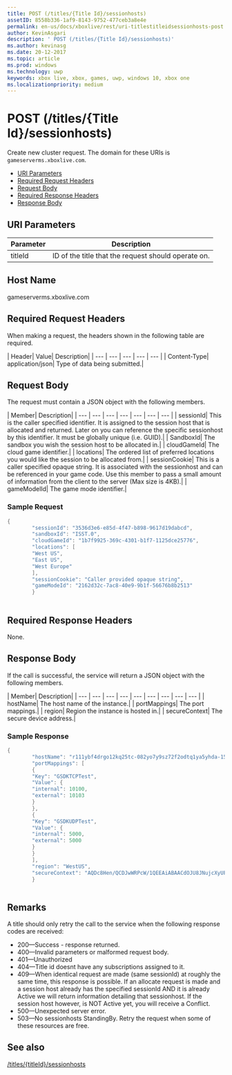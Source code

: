 ```yaml
---
title: POST (/titles/{Title Id}/sessionhosts)
assetID: 8558b336-1af9-8143-9752-477ceb3a8e4e
permalink: en-us/docs/xboxlive/rest/uri-titlestitleidsessionhosts-post.html
author: KevinAsgari
description: ' POST (/titles/{Title Id}/sessionhosts)'
ms.author: kevinasg
ms.date: 20-12-2017
ms.topic: article
ms.prod: windows
ms.technology: uwp
keywords: xbox live, xbox, games, uwp, windows 10, xbox one
ms.localizationpriority: medium
---
```



# POST (/titles/{Title Id}/sessionhosts)
Create new cluster request. 
The domain for these URIs is `gameserverms.xboxlive.com`.
 
  * [URI Parameters](#ID4EX)
  * [Required Request Headers](#ID4EGB)
  * [Request Body](#ID4E5B)
  * [Required Response Headers](#ID4ELD)
  * [Response Body](#ID4ESD)
 
<a id="ID4EX"></a>

 
## URI Parameters
 
| Parameter| Description| 
| --- | --- | 
| titleId| ID of the title that the request should operate on.| 
  
<a id="ID5EG"></a>

 
## Host Name

gameserverms.xboxlive.com
 
<a id="ID4EGB"></a>

 
## Required Request Headers
 
When making a request, the headers shown in the following table are required.
 
| Header| Value| Description| 
| --- | --- | --- | --- | --- | 
| Content-Type| application/json| Type of data being submitted.| 
  
<a id="ID4E5B"></a>

 
## Request Body
 
The request must contain a JSON object with the following members.
 
| Member| Description| 
| --- | --- | --- | --- | --- | --- | --- | 
| sessionId| This is the caller specified identifier. It is assigned to the session host that is allocated and returned. Later on you can reference the specific sessionhost by this identifier. It must be globally unique (i.e. GUID).| 
| SandboxId| The sandbox you wish the session host to be allocated in.| 
| cloudGameId| The cloud game identifier.| 
| locations| The ordered list of preferred locations you would like the session to be allocated from.| 
| sessionCookie| This is a caller specified opaque string. It is associated with the sessionhost and can be referenced in your game code. Use this member to pass a small amount of information from the client to the server (Max size is 4KB).| 
| gameModelId| The game mode identifier.| 
 
<a id="ID4EDD"></a>

 
### Sample Request
 

```cpp
{
        "sessionId": "3536d3e6-e85d-4f47-b898-9617d19dabcd",
        "sandboxId": "ISST.0",
        "cloudGameId": "1b7f9925-369c-4301-b1f7-1125dce25776",
        "locations": [
        "West US",
        "East US",
        "West Europe"
        ],
        "sessionCookie": "Caller provided opaque string",
        "gameModeId": "2162d32c-7ac8-40e9-9b1f-56676b8b2513"
        }
      
```

   
<a id="ID4ELD"></a>

 
## Required Response Headers
 
None.
  
<a id="ID4ESD"></a>

 
## Response Body
 
If the call is successful, the service will return a JSON object with the following members.
 
| Member| Description| 
| --- | --- | --- | --- | --- | --- | --- | --- | --- | 
| hostName| The host name of the instance.| 
| portMappings| The port mappings.| 
| region| Region the instance is hosted in.| 
| secureContext| The secure device address.| 
 
<a id="ID4ESE"></a>

 
### Sample Response
 

```cpp
{
        "hostName": "r111ybf4drgo12kq25tc-082yo7y9sz72f2odtq1ya5yhda-155169995-ncus.cloudapp.net",
        "portMappings": [
        {
        "Key": "GSDKTCPTest",
        "Value": {
        "internal": 10100,
        "external": 10103
        }
        },
        {
        "Key": "GSDKUDPTest",
        "Value": {
        "internal": 5000,
        "external": 5000
        }
        }
        ],
        "region": "WestUS",
        "secureContext": "AQDc8Hen/QCDJwWRPcW/1QEEAiABAACdOJU8JNujcXyUPwUBCnue+g=="
        }
      
```

   
<a id="remarks"></a>

 
## Remarks
 
A title should only retry the call to the service when the following response codes are received:
 
   * 200—Success - response returned.
   * 400—Invalid parameters or malformed request body.
   * 401—Unauthorized
   * 404—Title id doesnt have any subscriptions assigned to it.
   * 409—When identical request are made (same sessionId) at roughly the same time, this response is possible. If an allocate request is made and a session host already has the specified sessionId AND it is already Active we will return information detailing that sessionhost. If the session host however, is NOT Active yet, you will receive a Conflict.
   * 500—Unexpected server error.
   * 503—No sessionhosts StandingBy. Retry the request when some of these resources are free.
   
<a id="ID4EFG"></a>

 
## See also
 [/titles/{titleId}/sessionhosts](uri-titlestitleidsessionhosts.md)

  
